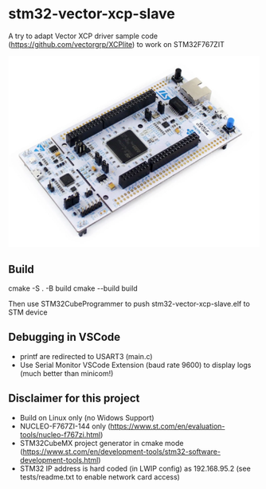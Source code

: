 # stm32-vector-xcp-slave

A try to adapt Vector XCP driver sample code (https://github.com/vectorgrp/XCPlite) to work on STM32F767ZIT

![NUCLEO-F767ZI-144](images/NUCLEO-F767ZI-144.png)


## Build
cmake -S . -B build
cmake --build build

Then use STM32CubeProgrammer to push stm32-vector-xcp-slave.elf to STM device 

## Debugging in VSCode
- printf are redirected to USART3 (main.c)
- Use Serial Monitor VSCode Extension (baud rate 9600) to display logs (much better than minicom!)



## Disclaimer for this project
- Build on Linux only (no Widows Support)
- NUCLEO-F767ZI-144 only (https://www.st.com/en/evaluation-tools/nucleo-f767zi.html)
- STM32CubeMX project generator in cmake mode (https://www.st.com/en/development-tools/stm32-software-development-tools.html)
- STM32 IP address is hard coded (in LWIP config) as 192.168.95.2 (see tests/readme.txt to enable network card access)

